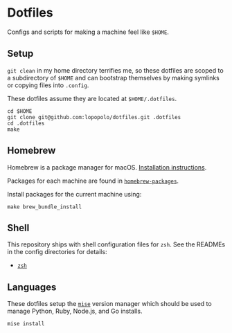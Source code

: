 # Dotfiles

Configs and scripts for making a machine feel like `$HOME`.

## Setup

`git clean` in my home directory terrifies me, so these dotfiles are scoped to a
subdirectory of `$HOME` and can bootstrap themselves by making symlinks or
copying files into `.config`.

These dotfiles assume they are located at `$HOME/.dotfiles`.

```shell
cd $HOME
git clone git@github.com:lopopolo/dotfiles.git .dotfiles
cd .dotfiles
make
```

## Homebrew

Homebrew is a package manager for macOS. [Installation
instructions][install-brew].

[install-brew]: https://docs.brew.sh/Installation

Packages for each machine are found in [`homebrew-packages`](homebrew-packages).

Install packages for the current machine using:

```shell
make brew_bundle_install
```

## Shell

This repository ships with shell configuration files for `zsh`. See the READMEs
in the config directories for details:

- [`zsh`](zsh)

## Languages

These dotfiles setup the [`mise`] version manager which should be used to manage
Python, Ruby, Node.js, and Go installs.

[`mise`]: https://github.com/jdx/mise

```shell
mise install
```
